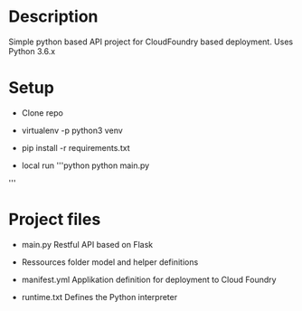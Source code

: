 # Description
Simple python based API project for CloudFoundry based deployment.
Uses Python 3.6.x


# Setup

* Clone repo

* virtualenv -p python3 venv

* pip install -r requirements.txt

* local run
'''python
python main.py

'''


# Project files

* main.py
Restful API based on Flask

* Ressources folder
model and helper definitions

* manifest.yml
Applikation definition for deployment to Cloud Foundry

* runtime.txt
Defines the Python interpreter
